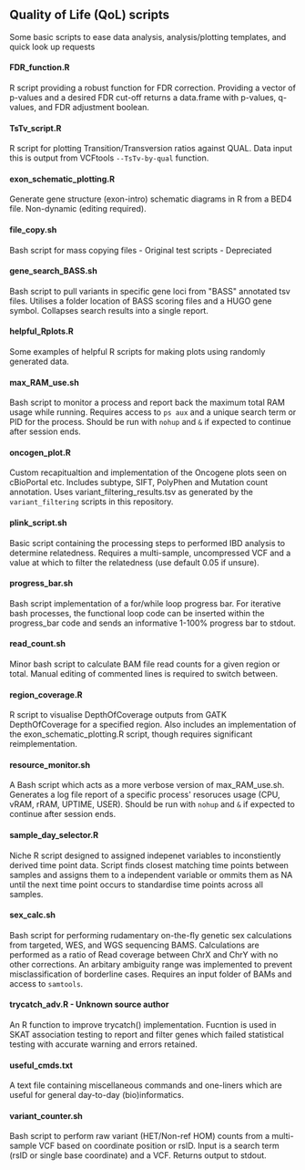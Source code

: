 ## Quality of Life (QoL) scripts
Some basic scripts to ease data analysis, analysis/plotting templates, and quick look up requests

#### FDR_function.R
R script providing a robust function for FDR correction. Providing a vector of p-values and a desired FDR cut-off returns a data.frame with p-values, q-values, and FDR adjustment boolean.

#### TsTv_script.R
R script for plotting Transition/Transversion ratios against QUAL. Data input this is output from VCFtools `--TsTv-by-qual` function.

#### exon_schematic_plotting.R
Generate gene structure (exon-intro) schematic diagrams in R from a BED4 file. Non-dynamic (editing required).

#### file_copy.sh	
Bash script for mass copying files - Original test scripts - Depreciated

#### gene_search_BASS.sh
Bash script to pull variants in specific gene loci from "BASS" annotated tsv files. Utilises a folder location of BASS scoring files and a HUGO gene symbol. Collapses search results into a single report.

#### helpful_Rplots.R
Some examples of helpful R scripts for making plots using randomly generated data. 

#### max_RAM_use.sh
Bash script to monitor a process and report back the maximum total RAM usage while running. Requires access to `ps aux` and a unique search term or PID for the process. Should be run with `nohup` and `&` if expected to continue after session ends. 

#### oncogen_plot.R
Custom recapitualtion and implementation of the Oncogene plots seen on cBioPortal etc. Includes subtype, SIFT, PolyPhen and Mutation count annotation. Uses variant_filtering_results.tsv as generated by the `variant_filtering` scripts in this repository.

#### plink_script.sh
Basic script containing the processing steps to performed IBD analysis to determine relatedness. Requires a multi-sample, uncompressed VCF and a value at which to filter the relatedness (use default 0.05 if unsure).

#### progress_bar.sh
Bash script implementation of a for/while loop progress bar. For iterative bash processes, the functional loop code can be inserted within the progress_bar code and sends an informative 1-100% progress bar to stdout.

#### read_count.sh
Minor bash script to calculate BAM file read counts for a given region or total. Manual editing of commented lines is required to switch between.

#### region_coverage.R
R script to visualise DepthOfCoverage outputs from GATK DepthOfCoverage for a specified region. Also includes an implementation of the exon_schematic_plotting.R script, though requires significant reimplementation.

#### resource_monitor.sh
A Bash script which acts as a more verbose version of max_RAM_use.sh. Generates a log file report of a specific process' resoruces usage (CPU, vRAM, rRAM, UPTIME, USER). Should be run with `nohup` and `&` if expected to continue after session ends. 

#### sample_day_selector.R
Niche R script designed to assigned indepenet variables to inconstiently derived time point data. Script finds closest matching time points between samples and assigns them to a independent variable or ommits them as NA until the next time point occurs to standardise time points across all samples.

#### sex_calc.sh
Bash script for performing rudamentary on-the-fly genetic sex calculations from targeted, WES, and WGS sequencing BAMS. Calculations are performed as a ratio of Read coverage between ChrX and ChrY with no other corrections. An arbitary ambiguity range was implemented to prevent misclassification of borderline cases. Requires an input folder of BAMs and access to `samtools`.

#### trycatch_adv.R - Unknown source author
An R function to improve trycatch() implementation. Fucntion is used in SKAT association testing to report and filter genes which failed statistical testing with accurate warning and errors retained.

#### useful_cmds.txt
A text file containing miscellaneous commands and one-liners which are useful for general day-to-day (bio)informatics.

#### variant_counter.sh
Bash script to perform raw variant (HET/Non-ref HOM) counts from a multi-sample VCF based on coordinate position or rsID. Input is a search term (rsID or single base coordinate) and a VCF. Returns output to stdout. 
